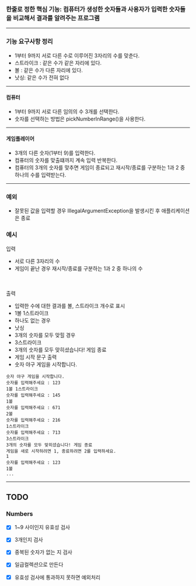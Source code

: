 ### 한줄로 정한 핵심 기능: 컴퓨터가 생성한 숫자들과 사용자가 입력한 숫자들을 비교해서 결과를 알려주는 프로그램

<hr>

### 기능 요구사항 정리

- 1부터 9까지 서로 다른 수로 이루어진 3자리의 수를 맞춘다.
- 스트라이크 : 같은 수가 같은 자리에 있다.
- 볼 : 같은 수가 다른 자리에 있다.
- 낫싱: 같은 수가 전혀 없다

<hr>

#### 컴퓨터

- 1부터 9까지 서로 다른 임의의 수 3개를 선택한다.
- 숫자를 선택하는 방법은 pickNumberInRange()을 사용한다.

<hr>

#### 게임플레이어

- 3개의 다른 숫자(1부터 9)를 입력한다.
- 컴퓨터의 숫자를 맞출떄까지 계속 입력 반복한다.
- 컴퓨터의 3개의 숫자를 맞추면 게임이 종료되고 재시작/종료를 구분하는 1과 2 중 하나의 수를 입력받는다.

<hr>

### 예외

- 잘못된 값을 입력할 경우 IllegalArgumentException을 발생시킨 후 애플리케이션은 종료

### 예시

입력

- 서로 다른 3자리의 수
- 게임이 끝난 경우 재시작/종료를 구분하는 1과 2 중 하나의 수

<br><br>
출력

- 입력한 수에 대한 결과를 볼, 스트라이크 개수로 표시
- 1볼 1스트라이크
- 하나도 없는 경우
- 낫싱
- 3개의 숫자를 모두 맞힐 경우
- 3스트라이크
- 3개의 숫자를 모두 맞히셨습니다! 게임 종료
- 게임 시작 문구 출력
- 숫자 야구 게임을 시작합니다.

```text
숫자 야구 게임을 시작합니다.
숫자를 입력해주세요 : 123
1볼 1스트라이크
숫자를 입력해주세요 : 145
1볼
숫자를 입력해주세요 : 671
2볼
숫자를 입력해주세요 : 216
1스트라이크
숫자를 입력해주세요 : 713
3스트라이크
3개의 숫자를 모두 맞히셨습니다! 게임 종료
게임을 새로 시작하려면 1, 종료하려면 2를 입력하세요.
1
숫자를 입력해주세요 : 123
1볼
...

```

<hr>

## TODO

### Numbers

- [x] 1~9 사이인지 유효성 검사
- [x] 3개인지 검사
- [x] 중복된 숫자가 없는 지 검사
- [x] 일급컬렉션으로 만든다

- [x] 유효성 검사에 통과하지 못하면 예외처리 